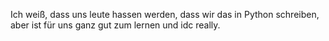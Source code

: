 Ich weiß, dass uns leute hassen werden, dass wir das in Python schreiben, aber ist für uns ganz gut zum lernen und idc really.
